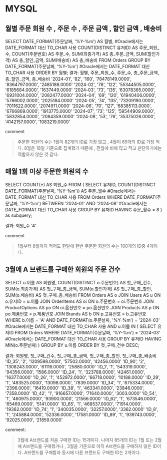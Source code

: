 # MYSQL

## 월별 주문 회원 수 , 주문 수 , 주문 금액 , 할인 금액 , 배송비

  SELECT 
    DATE_FORMAT(주문날짜, '%Y-%m') AS 월별, #Oracle에서는 DATE_FORMAT 대신 TO_CHAR 사용
    COUNT(DISTINCT 유저ID) AS 주문_회원_수,
    COUNT(주문번호) AS 주문_수,
    SUM(최종가격) AS 총_주문_금액,
    SUM(할인가격) AS 총_할인_금액,
    SUM(배송비) AS 총_배송비
  FROM 
      Orders
  GROUP BY 
      DATE_FORMAT(주문날짜, '%Y-%m') #Oracle에서는 DATE_FORMAT 대신 TO_CHAR 사용
  ORDER BY 
      월별;
결과:
 월별, 주문_회원_수, 주문_수, 총_주문_금액, 총_할인_금액, 총_배송비
'2024-01', '82', '160', '78478149.0000', '8364797.0000', '2485186.0000'
'2024-02', '76', '122', '55344505.0000', '6185684.0000', '1637449.0000'
'2024-03', '73', '135', '63078365.0000', '6931004.0000', '2082477.0000'
'2024-04', '69', '120', '61940406.0000', '5766002.0000', '2025184.0000'
'2024-05', '74', '135', '73209190.0000', '7011622.0000', '2074911.0000'
'2024-06', '70', '127', '68385113.0000', '6766869.0000', '1913775.0000'
'2024-07', '73', '125', '59544909.0000', '5832854.0000', '2084359.0000'
'2024-08', '53', '76', '35375026.0000', '4142157.0000', '1083219.0000'

comment
> 주문한 회원의 수는 1월이 82개의 ID로 가장 많고 , 4월이 69개의 ID로 가장 적다.
> 8월은 18일 기준으로 집계했기 때문에 , 전월에 비해 많고 적고 판단하기에는 적합하지 않은 것 같다.

## 매월 1회 이상 주문한 회원의 수

SELECT 
    COUNT(*) AS 회원_수
FROM 
    (
        SELECT 
            유저ID,
            COUNT(DISTINCT DATE_FORMAT(주문날짜, '%Y-%m')) AS 주문_월수 #Oracle에서는 DATE_FORMAT 대신 TO_CHAR 사용
        FROM 
            Orders
        WHERE 
            DATE_FORMAT(주문날짜, '%Y-%m') BETWEEN '2024-01' AND '2024-08' #Oracle에서는 DATE_FORMAT 대신 TO_CHAR 사용
        GROUP BY 
            유저ID
        HAVING 
            주문_월수 = 8
    ) as subquery;

결과:
 회원_수
'4'

comment
> 1월부터 8월까지 적어도 한달에 한번 주문한 회원의 수는 100개의 ID중 4개이다.


## 3월에 A 브랜드를 구매한 회원의 주문 건수

SELECT 
    u.이름 AS 회원명, 
    COUNT(DISTINCT o.주문번호) AS 첫_구매_건수,
    SUM(o.최종가격) AS 첫_구매_총_금액,
    SUM(o.할인가격) AS 첫_구매_총_할인,
    SUM(o.배송비) AS 첫_구매_총_배송비
FROM 
    Orders AS o
JOIN 
    Users AS u ON o.유저ID = u.이름
JOIN 
    OrderItems AS oi ON o.주문번호 = oi.주문번호
JOIN 
    ProductOptions AS po ON oi.옵션번호 = po.옵션번호
JOIN 
    Products AS p ON po.제품번호 = p.제품번호
JOIN 
    Brands AS b ON p.고유번호 = b.고유번호
WHERE 
    b.이름 = 'A' 
    AND DATE_FORMAT(o.주문날짜, '%Y-%m') = '2024-03' #Oracle에서는 DATE_FORMAT 대신 TO_CHAR 사용
    AND u.이름 IN (
        SELECT 유저ID 
        FROM Orders 
        WHERE DATE_FORMAT(주문날짜, '%Y-%m') = '2024-03' #Oracle에서는 DATE_FORMAT 대신 TO_CHAR 사용
        GROUP BY 유저ID 
        HAVING MIN(o.주문날짜)
    )
GROUP BY 
    u.이름
ORDER BY 
    첫_구매_건수 DESC;

결과:
 회원명, 첫_구매_건수, 첫_구매_총_금액, 첫_구매_총_할인, 첫_구매_총_배송비
'ID_35', '2', '1209598.0000', '57502.0000', '42456.0000'
'ID_90', '2', '1308243.0000', '61116.0000', '25880.0000'
'ID_1', '1', '543319.0000', '94356.0000', '1586.0000'
'ID_24', '1', '323788.0000', '42461.0000', '16377.0000'
'ID_26', '1', '452972.0000', '66718.0000', '10188.0000'
'ID_29', '1', '483525.0000', '13098.0000', '7839.0000'
'ID_34', '1', '675334.0000', '2396.0000', '16419.0000'
'ID_38', '1', '463341.0000', '23846.0000', '7358.0000'
'ID_42', '1', '916657.0000', '71640.0000', '3003.0000'
'ID_54', '1', '460975.0000', '93900.0000', '21566.0000'
'ID_62', '1', '673546.0000', '65469.0000', '5141.0000'
'ID_65', '1', '468537.0000', '71914.0000', '19362.0000'
'ID_74', '1', '340035.0000', '32257.0000', '3362.0000'
'ID_8', '1', '245884.0000', '52336.0000', '17581.0000'
'ID_89', '1', '939743.0000', '92025.0000', '21859.0000'

comment:
> 3월에 A브랜드를 처음 구매한 ID는 15개이다.
> 나머지 85개의 ID는 1월 또는 2월에 A브랜드를 구매했거나 , 3월을 기준으로 아직 A브랜드를 구매하지 않은 ID이다.
> A브랜드를 구매함과 동시에 다른 브랜드도 구매한 ID는 2개이다.
